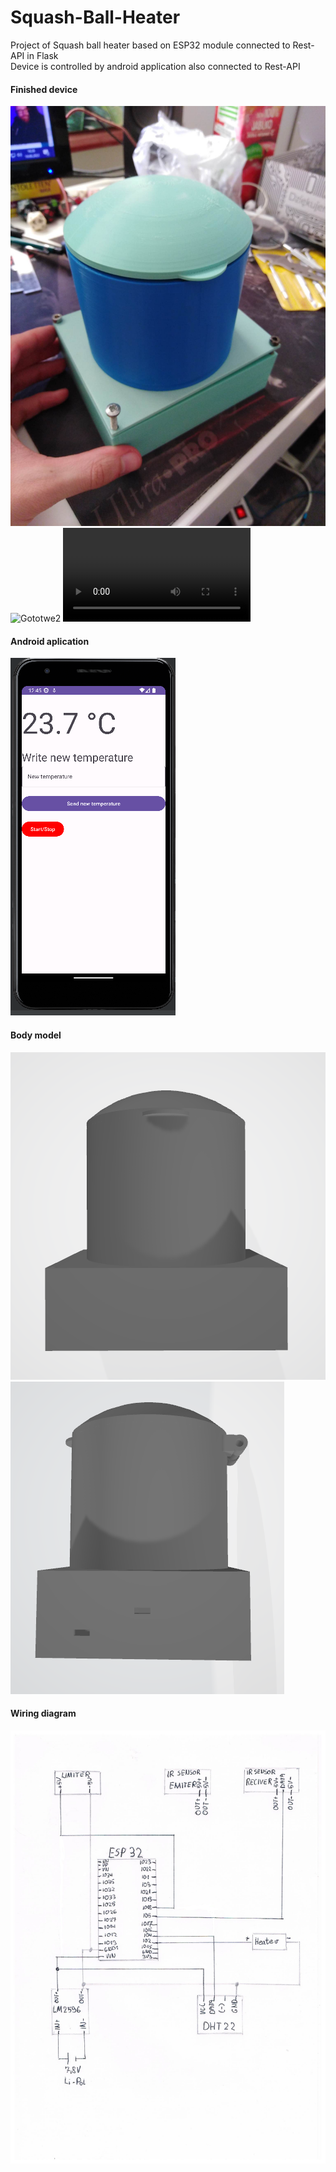 # Squash-Ball-Heater
Project of Squash ball heater based on ESP32 module connected to Rest-API in Flask </br>
Device is controlled by android application also connected to Rest-API</br>
#### Finished device</br>
![Gototwe1](gotowe_urzadzenie.jpg)
![Gototwe2](gotowe_urzadzenie1.jpg)
![Film1](projekt.mp4)
#### Android aplication</br>
![aplikacja](aplikacja.png)
#### Body model</br>
![Korpus1](korpus1.png)
![Korpus2](korpus2.png)
#### Wiring diagram</br>
![Schemat](Schema.jpeg)
